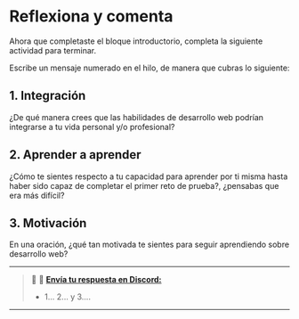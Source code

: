 # Reflexiona y comenta

Ahora que completaste el bloque introductorio, completa la siguiente actividad para terminar.

Escribe un mensaje numerado en el hilo, de manera que cubras lo siguiente:

## 1. Integración

¿De qué manera crees que las habilidades de desarrollo web podrían integrarse a tu vida personal y/o profesional?

## 2. Aprender a aprender

¿Cómo te sientes respecto a tu capacidad para aprender por ti misma hasta haber sido capaz de completar el primer reto de prueba?, ¿pensabas que era más difícil?

## 3. Motivación

En una oración, ¿qué tan motivada te sientes para seguir aprendiendo sobre desarrollo web?

---

> :mega: 💬 **[Envía tu respuesta en Discord:](https://discord.com/channels/1209273049304666113/1238552202172436613)**
> 
> - 1... 2... y 3....

---